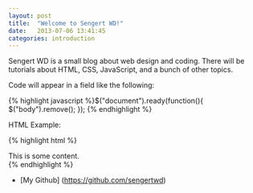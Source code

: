 ```yaml
---
layout: post
title:  "Welcome to Sengert WD!"
date:   2013-07-06 13:41:45
categories: introduction
---
```


Sengert WD is a small blog about web design and coding. There will be tutorials about HTML, CSS, JavaScript, and a bunch of other topics.

Code will appear in a field like the following:

{% highlight javascript %}$("document").ready(function(){
  $("body").remove();
});
{% endhighlight %}

HTML Example: 

{% highlight html %}
<div>
  <span>This is some content.</span>
</div>
{% endhighlight %}

* [My Github] (https://github.com/sengertwd)
